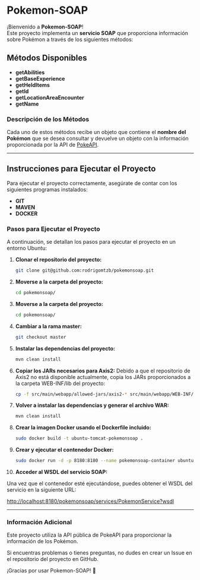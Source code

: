 # Pokemon-SOAP

¡Bienvenido a **Pokemon-SOAP**!  
Este proyecto implementa un **servicio SOAP** que proporciona información sobre Pokémon a través de los siguientes métodos:

## Métodos Disponibles
- **getAbilities**  
- **getBaseExperience**  
- **getHeldItems**  
- **getId**  
- **getLocationAreaEncounter**  
- **getName**  

### Descripción de los Métodos
Cada uno de estos métodos recibe un objeto que contiene el **nombre del Pokémon** que se desea consultar y devuelve un objeto con la información proporcionada por la API de [PokeAPI](https://pokeapi.co/).

---

## Instrucciones para Ejecutar el Proyecto

Para ejecutar el proyecto correctamente, asegúrate de contar con los siguientes programas instalados:

- **GIT**  
- **MAVEN**  
- **DOCKER**  

### Pasos para Ejecutar el Proyecto

A continuación, se detallan los pasos para ejecutar el proyecto en un entorno Ubuntu:

1. **Clonar el repositorio del proyecto:**
   ```bash
   git clone git@github.com:rodrigomtzb/pokemonsoap.git

2. **Moverse a la carpeta del proyecto:**
   ```bash
   cd pokemonsoap/
3. **Moverse a la carpeta del proyecto:**
   ```bash
   cd pokemonsoap/

4. **Cambiar a la rama master:**
   ```bash
   git checkout master
   
5. **Instalar las dependencias del proyecto:**
   ```bash
   mvn clean install
6. **Copiar los JARs necesarios para Axis2:**
Debido a que el repositorio de Axis2 no está disponible actualmente, copia los JARs proporcionados a la carpeta WEB-INF/lib del proyecto:
   ```bash
   cp -f src/main/webapp/allowed-jars/axis2-* src/main/webapp/WEB-INF/lib/

7. **Volver a instalar las dependencias y generar el archivo WAR:**
   ```bash
   mvn clean install

8. **Crear la imagen Docker usando el Dockerfile incluido:**
   ```bash
   sudo docker build -t ubuntu-tomcat-pokemonsoap .

9. **Crear y ejecutar el contenedor Docker:**
   ```bash
   sudo docker run -d -p 8180:8180 --name pokemonsoap-container ubuntu-tomcat-pokemonsoap

10. **Acceder al WSDL del servicio SOAP:**

Una vez que el contenedor esté ejecutándose, puedes obtener el WSDL del servicio en la siguiente URL:

[http://localhost:8180/pokemonsoap/services/PokemonService?wsdl](http://localhost:8180/pokemonsoap/services/PokemonService?wsdl)

---
### Información Adicional
Este proyecto utiliza la API pública de PokeAPI para proporcionar la información de los Pokémon.

Si encuentras problemas o tienes preguntas, no dudes en crear un Issue en el repositorio del proyecto en GitHub.

¡Gracias por usar Pokemon-SOAP! 🐾

